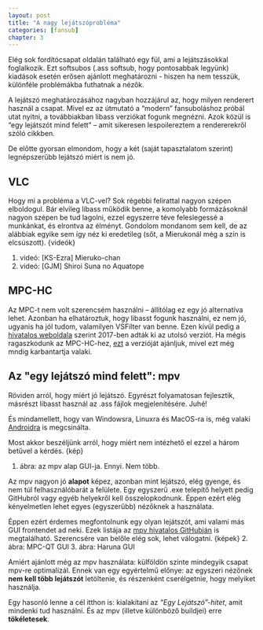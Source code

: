 ```yaml
---
layout: post
title: "A nagy lejátszóprobléma"
categories: [fansub]
chapter: 3
---
```


Elég sok fordítócsapat oldalán található egy fül, ami a lejátszásokkal foglalkozik. Ezt softsubos (.ass softsub, hogy pontosabbak legyünk) kiadások esetén erősen ajánlott meghatározni - hiszen ha nem tesszük, különféle problémákba futhatnak a nézők.


A lejátszó meghatározásához nagyban hozzájárul az, hogy milyen renderert használ a csapat. Mivel ez az útmutató a “modern” fansuboláshoz próbál utat nyitni, a továbbiakban libass verziókat fogunk megnézni.
Azok közül is “egy lejátszót mind felett” – amit sikeresen lespoilereztem a rendererekről szóló cikkben.

De előtte gyorsan elmondom, hogy a két (saját tapasztalatom szerint) legnépszerűbb lejátszó miért is nem jó.

## VLC

Hogy mi a probléma a VLC-vel? Sok régebbi felirattal nagyon szépen elboldogul. Bár elvileg libass működik benne, a komolyabb formázásoknál nagyon szépen be tud lagolni, ezzel egyszerre téve feleslegessé a munkánkat, és elrontva az élményt.
Gondolom mondanom sem kell, de az alábbiak egyike sem így néz ki eredetileg (sőt, a Mierukonál még a szín is elcsúszott).
{videók}
1. videó: [KS-Ezra] Mieruko-chan
2. videó: [GJM] Shiroi Suna no Aquatope


## MPC-HC

Az MPC-t nem volt szerencsém használni – állítólag ez egy jó alternatíva lehet. Azonban ha elhatároztuk, hogy libasst fogunk használni, ez nem jó, ugyanis ha jól tudom, valamilyen VSFilter van benne.
Ezen kívül pedig a [hivatalos weboldala](https://mpc-hc.org/) szerint 2017-ben adták ki az utolsó verziót. Ha mégis ragaszkodunk az MPC-HC-hez, [ezt](https://github.com/clsid2/mpc-hc) a verzióját ajánljuk, mivel ezt még mndig karbantartja valaki.


## Az "egy lejátszó mind felett": mpv

Röviden arról, hogy miért jó lejátszó. Egyrészt folyamatosan fejlesztik, másrészt libasst használ az .ass fájlok megjelenítésére. Juhé!

És mindamellett, hogy van Windowsra, Linuxra és MacOS-ra is, még valaki [Androidra](https://play.google.com/store/apps/details?id=is.xyz.mpv) is megcsinálta.

Most akkor beszéljünk arról, hogy miért nem intézhető el ezzel a három betűvel a kérdés.
{kép}
1. ábra: az mpv alap GUI-ja. Ennyi. Nem több.

Az mpv nagyon jó **alapot** képez, azonban mint lejátszó, elég gyenge, és nem túl felhasználóbarát a felülete. Egy egyszerű .exe telepítő helyett pedig GitHubról vagy egyéb helyekről kell összelopkodnunk.
Éppen ezért elég kényelmetlen lehet egyes (egyszerűbb) nézőknek a használata.

Éppen ezért érdemes megfontolnunk egy olyan lejátszót, ami valami más GUI frontendet ad neki. Ezek listája az [mpv hivatalos GitHubján](https://github.com/mpv-player/mpv/wiki/Applications-using-mpv) is megtalálható.
Szerencsére van belőle elég sok, lehet válogatni.
{képek}
2. ábra: MPC-QT GUI
3. ábra: Haruna GUI

Amiért ajánlott még az mpv használata: külföldön szinte mindegyik csapat mpv-re optimalizál. Ennek van egy egyértelmű előnye: az egyszeri nézőnek **nem kell több lejátszót** letöltenie, és részenként cserélgetnie, hogy melyiket használja.

Egy hasonló lenne a cél itthon is: kialakítani az *“Egy Lejátszó”-hitet*, amit mindenki tud használni. És az mpv (illetve különböző buildjei) erre **tökéletesek**.